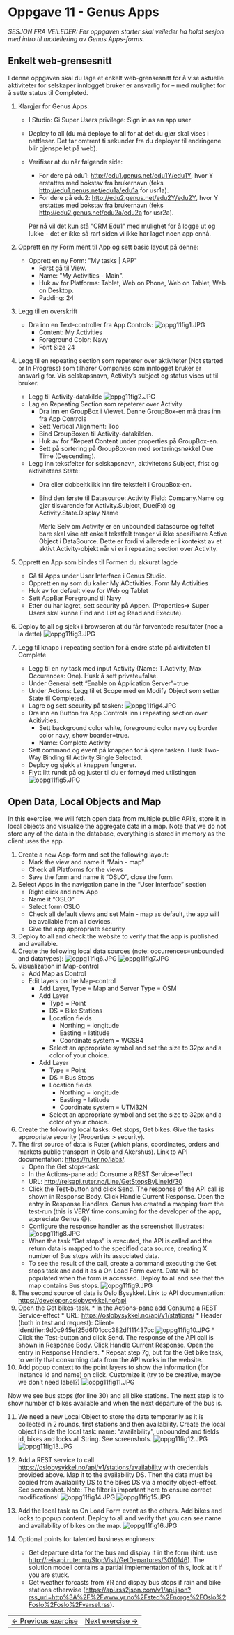 # Oppgave 11 - Genus Apps

*SESJON FRA VEILEDER: Før oppgaven starter skal veileder ha holdt sesjon med intro til modellering av Genus Apps-forms.*

## Enkelt web-grensesnitt
I denne oppgaven skal du lage et enkelt web-grensesnitt for å vise aktuelle aktiviteter for selskaper innlogget bruker er ansvarlig for – med mulighet for å sette status til Completed.
1. Klargjør for Genus Apps:
    * I Studio: Gi Super Users privilege: Sign in as an app user
    * Deploy to all (du må deploye to all for at det du gjør skal vises i nettleser. Det tar omtrent ti sekunder fra du deployer til endringene blir gjenspeilet på web).
    * Verifiser at du når følgende side:
      * For dere på edu1: http://edu1.genus.net/edu1Y/edu1Y, hvor Y erstattes med bokstav fra brukernavn (feks http://edu1.genus.net/edu1a/edu1a for usr1a).
      *	For dere på edu2: http://edu2.genus.net/edu2Y/edu2Y, hvor Y erstattes med bokstav fra brukernavn (feks http://edu2.genus.net/edu2a/edu2a for usr2a).
    
      Per nå vil det kun stå "CRM Edu1" med mulighet for å logge ut og lukke - det er ikke så rart siden vi ikke har laget noen app ennå.
2.	Opprett en ny Form ment til App og sett basic layout på denne:
    * Opprett en ny Form: "My tasks | APP"
      * Først gå til View.
      * Name: "My Activities - Main".
      * Huk av for Platforms: Tablet, Web on Phone, Web on Tablet, Web on Desktop.
      *  Padding: 24
3.	Legg til en overskrift
    * Dra inn en Text-controller fra App Controls:
      ![oppg11fig1.JPG](media/oppg11fig1.JPG)
      * Content: My Activities
      * Foreground Color: Navy
      * Font Size 24
4. Legg til en repeating section som repeterer over aktiviteter (Not started or In Progress) som tilhører Companies som innlogget bruker er ansvarlig for. Vis selskapsnavn, Activity’s subject og status vises ut til bruker.
   * Legg til Activity-datakilde
  ![oppg11fig2.JPG](media/oppg11fig2.JPG)
   * Lag en Repeating Section som repeterer over Activity
      * Dra inn en GroupBox i Viewet. Denne GroupBox-en må dras inn fra App Controls
      * Sett Vertical Alignment: Top
      * Bind GroupBoxen til Activity-datakilden.
      * Huk av for “Repeat Content under properties på GroupBox-en.
      * Sett på sortering på GroupBox-en med sorteringsnøkkel Due Time (Descending).
    * Legg inn tekstfelter for selskapsnavn, aktivitetens Subject, frist og aktivitetens State: 
      * Dra eller dobbeltklikk inn fire tekstfelt i GroupBox-en.
      * Bind den første til Datasource: Activity Field: Company.Name og gjør tilsvarende for Activity.Subject, Due(Fx) og Activity.State.Display Name
        
        Merk: Selv om Activity er en unbounded datasource og feltet bare skal vise ett enkelt tekstfelt trenger vi ikke spesifisere Active Object i DataSource. Dette er fordi vi allerede er i kontekst av et aktivt Activity-objekt når vi er i repeating section over Activity.
5. Opprett en App som bindes til Formen du akkurat lagde
    * Gå til Apps under User Interface i Genus Studio.
    * Opprett en ny som du kaller My ACctivities. Form My Activities
    * Huk av for default view for Web og Tablet
    * Sett AppBar Foreground til Navy
    * Etter du har lagret, sett security på Appen. (Properties=> Super 
  Users skal kunne Find and List og Read and Execute).
6. Deploy to all og sjekk i browseren at du får forventede resultater (noe a la dette)
![oppg11fig3.JPG](media/oppg11fig3.JPG)
 
7. Legg til knapp i repeating section for å endre state på aktiviteten til Complete 
    * Legg til en ny task med input Activity (Name: T.Activity, Max Occurences: One). Husk å sett private=false.
    * Under General sett “Enable on Application Server”=true
    * Under Actions: Legg til et Scope med en Modify Object som setter State til Completed.
    * Lagre og sett security på tasken:
  ![oppg11fig4.JPG](media/oppg11fig4.JPG)
    * Dra inn en Button fra App Controls inn i repeating section over Acitivities. 
      * Sett background color white, foreground color navy og border color navy, show boarder=true.
      * Name: Complete Activity
    * Sett command og event på knappen for å kjøre tasken. Husk Two-Way Binding til Activity.Single Selected.
    * Deploy og sjekk at knappen fungerer. 
    * Flytt litt rundt på og juster til du er fornøyd med utlistingen
  ![oppg11fig5.JPG](media/oppg11fig5.JPG)
  
## Open Data, Local Objects and Map
In this exercise, we will fetch open data from multiple public API’s, store it in local objects and visualize the aggregate data in a map. Note that we do not store any of the data in the database, everything is stored in memory as the client uses the app.
  1.  Create a new App-form and set the following layout:
      - Mark the view and name it “Main - map”
      - Check all Platforms for the views
      - Save the form and name it “OSLO”, close the form.
  2.  Select Apps in the navigation pane in the “User Interface” section
      * Right click and new App
      * Name it “OSLO”
      * Select form OSLO
      * Check all default views and set Main - map as default, the app will be available from all devices.
      * Give the app appropriate security
  3. Deploy to all and check the website to verify that the app is published and available.
  4.	Create the following local data sources (note: occurrences=unbounded and datatypes):
    ![oppg11fig6.JPG](media/oppg11fig6.JPG)
    ![oppg11fig7.JPG](media/oppg11fig7.JPG)
  5.	Visualization in Map-control
         * Add Map as Control
         * Edit layers on the Map-control
            - Add Layer, Type = Map and Server Type = OSM
            - Add Layer
               - Type = Point
               - DS = Bike Stations
               - Location fields
                  - Northing = longitude
                  - Easting = latitude
                  - Coordinate system = WGS84
               - Select an appropriate symbol and set the size to 32px and a color of your choice.
            * Add Layer
               - Type = Point 
               - DS = Bus Stops
               - Location fields
                  - Northing = longitude
                  - Easting = latitude
                  - Coordinate system = UTM32N
               - Select an appropriate symbol and set the size to 32px and a color of your choice.
  6.	Create the following local tasks: Get stops, Get bikes. Give the tasks appropriate security (Properties > security).
  7.	The first source of data is Ruter (which plans, coordinates, orders and markets public transport in Oslo and Akershus). Link to API documentation: https://ruter.no/labs/.
         * Open the Get stops-task
         * In the Actions-pane add Consume a REST Service-effect
         * URL: http://reisapi.ruter.no/Line/GetStopsByLineId/30
         * Click the Test-button and click Send. The response of the API call is shown in Response Body. Click Handle Current Response. Open the entry in Response Handlers. Genus has created a mapping from the test-run (this is VERY time consuming for the developer of the app, appreciate Genus :smile:).
         * Configure the response handler as the screenshot illustrates:
  ![oppg11fig8.JPG](media/oppg11fig8.JPG)  
         * When the task “Get stops” is executed, the API is called and the return data is mapped to the specified data source, creating X number of Bus stops with its associated data.
         * To see the result of the call, create a command executing the Get stops task and add it as a On Load Form event. Data will be populated when the form is accessed. Deploy to all and see that the map contains Bus stops.
   ![oppg11fig9.JPG](media/oppg11fig9.JPG)  
8. The second source of data is Oslo Bysykkel. Link to API documentation: https://developer.oslobysykkel.no/api
9. Open the Get bikes-task.
         * In the Actions-pane add Consume a REST Service-effect
         * URL: https://oslobysykkel.no/api/v1/stations/
         * Header (both in test and request): Client-Identifier:9d0c945ef25d6f01ccc382df111437cc
         ![oppg11fig10.JPG](media/oppg11fig10.JPG)
         * Click the Test-button and click Send. The response of the API call is shown in Response Body. Click Handle Current Response. Open the entry in Response Handlers.
         * Repeat step 7g, but for the Get bike task, to verify that consuming data from the API works in the website.
10.	Add popup context to the point layers to show the information (for instance id and name) on click. Customize it (try to be creative, maybe we don’t need label?)
   ![oppg11fig11.JPG](media/oppg11fig11.JPG)
   
   Now we see bus stops (for line 30) and all bike stations. The next step is to show number of bikes available and when the next departure of the bus is.
   
11.	We need a new Local Object to store the data temporarily as it is collected in 2 rounds, first stations and then availability. Create the local object inside the local task: name: “availability”, unbounded and fields id, bikes and locks all String. See screenshots.
   ![oppg11fig12.JPG](media/oppg11fig12.JPG)
   ![oppg11fig13.JPG](media/oppg11fig13.JPG)
 
12.	Add a REST service to call https://oslobysykkel.no/api/v1/stations/availability with credentials provided above. Map it to the availability DS. Then the data must be copied from availability DS to the bikes DS via a modify object-effect. See screenshot. Note: The filter is important here to ensure correct modifications!
   ![oppg11fig14.JPG](media/oppg11fig14.JPG)
   ![oppg11fig15.JPG](media/oppg11fig15.JPG)
13.	Add the local task as On Load Form event as the others. Add bikes and locks to popup content. Deploy to all and verify that you can see name and availability of bikes on the map.
   ![oppg11fig16.JPG](media/oppg11fig16.JPG)
   
14. Optional points for talented business engineers:
      * Get departure data for the bus and display it in the form (hint: use http://reisapi.ruter.no/StopVisit/GetDepartures/3010146). The solution modell contains a partial implementation of this, look at it if you are stuck.
      * Get weather forcasts from YR and dispay bus stops if rain and bike stations otherwise (https://api.rss2json.com/v1/api.json?rss_url=http%3A%2F%2Fwww.yr.no%2Fsted%2Fnorge%2FOslo%2Foslo%2Foslo%2Fvarsel.rss).
      
      
<table>
   <tr><td><a href="oppgave-10.md"><- Previous exercise</a></td><td align="right"><a href="oppgave-12.md">Next exercise -></a></td></tr>
</table>
